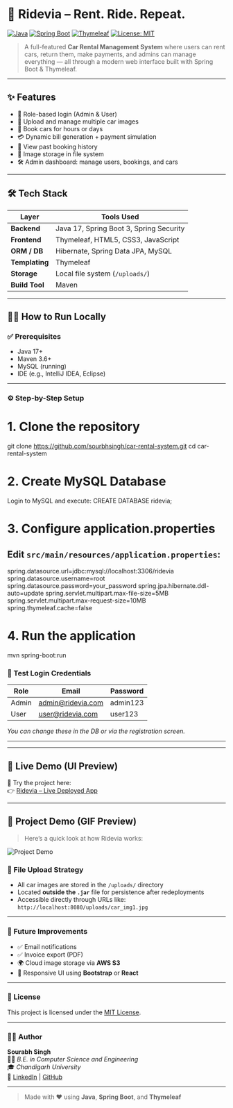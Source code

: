 # 🚗 Ridevia – Rent. Ride. Repeat.

[![Java](https://img.shields.io/badge/Java-17-blue.svg)](https://www.oracle.com/java/)
[![Spring Boot](https://img.shields.io/badge/Spring--Boot-3.x-brightgreen.svg)](https://spring.io/projects/spring-boot)
[![Thymeleaf](https://img.shields.io/badge/Thymeleaf-3.1-blue.svg)](https://www.thymeleaf.org/)
[![License: MIT](https://img.shields.io/badge/License-MIT-yellow.svg)](LICENSE)

> A full-featured **Car Rental Management System** where users can rent cars, return them, make payments, and admins can manage everything — all through a modern web interface built with Spring Boot & Thymeleaf.

---

## ✨ Features

- 🔐 Role-based login (Admin & User)
- 📸 Upload and manage multiple car images
- 📅 Book cars for hours or days
- 💳 Dynamic bill generation + payment simulation
- 🧾 View past booking history
- 📂 Image storage in file system
- 🛠️ Admin dashboard: manage users, bookings, and cars

---

## 🛠 Tech Stack

| Layer          | Tools Used                               |
|----------------|--------------------------------------------|
| **Backend**    | Java 17, Spring Boot 3, Spring Security   |
| **Frontend**   | Thymeleaf, HTML5, CSS3, JavaScript        |
| **ORM / DB**   | Hibernate, Spring Data JPA, MySQL         |
| **Templating** | Thymeleaf                                 |
| **Storage**    | Local file system (`/uploads/`)           |
| **Build Tool** | Maven                                     |

---

## 🧑‍💻 How to Run Locally

### ✅ Prerequisites

- Java 17+
- Maven 3.6+
- MySQL (running)
- IDE (e.g., IntelliJ IDEA, Eclipse)

---

### ⚙️ Step-by-Step Setup


# 1. Clone the repository
git clone https://github.com/sourbhsingh/car-rental-system.git
cd car-rental-system

# 2. Create MySQL Database
Login to MySQL and execute:
CREATE DATABASE ridevia;

# 3. Configure application.properties
## Edit `src/main/resources/application.properties`:
spring.datasource.url=jdbc:mysql://localhost:3306/ridevia
spring.datasource.username=root
spring.datasource.password=your_password
spring.jpa.hibernate.ddl-auto=update
spring.servlet.multipart.max-file-size=5MB
spring.servlet.multipart.max-request-size=10MB
spring.thymeleaf.cache=false

# 4. Run the application
mvn spring-boot:run

### 🔑 Test Login Credentials

| Role  | Email                | Password   |
|-------|----------------------|------------|
| Admin | admin@ridevia.com    | admin123   |  <- config/DataSeeder class  for admin changes
| User  | user@ridevia.com     | user123    |

_You can change these in the DB or via the registration screen._

---

---

## 🔴 Live Demo (UI Preview)

🚀 Try the project here:  
👉 [Ridevia – Live Deployed App](https://car-rental-system-production-7965.up.railway.app/)

---

## 🎥 Project Demo (GIF Preview)

> Here’s a quick look at how Ridevia works:

![Project Demo](project-demo.gif)



### 📂 File Upload Strategy

- All car images are stored in the `/uploads/` directory
- Located **outside the `.jar`** file for persistence after redeployments
- Accessible directly through URLs like:  
  `http://localhost:8080/uploads/car_img1.jpg`

---

### 🚀 Future Improvements

- ✅ Email notifications
- ✅ Invoice export (PDF)
- 🌍 Cloud image storage via **AWS S3**
- 📱 Responsive UI using **Bootstrap** or **React**

---

### 📄 License

This project is licensed under the [MIT License](LICENSE).

---

### 🙋‍♂️ Author

**Sourabh Singh**  
👨‍🎓 *B.E. in Computer Science and Engineering*  
🎓 *Chandigarh University*  
🔗 [LinkedIn](https://www.linkedin.com/in/sourbhsingh) | [GitHub](https://github.com/sourbhsingh)

---

> Made with ❤️ using **Java**, **Spring Boot**, and **Thymeleaf**
